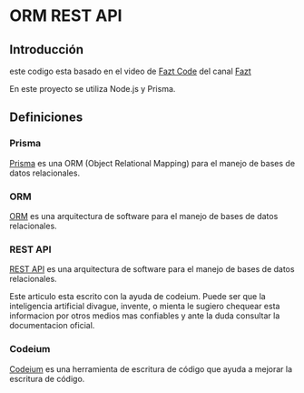 # ORM REST API

## Introducción

este codigo esta basado en el video de [Fazt Code](https://youtu.be/ESShhQmBjjY?si=nPpp3wrKE3sTX0zG) del canal [Fazt](https://www.youtube.com/c/FaztCode)

En este proyecto se utiliza Node.js y Prisma.

## Definiciones

### Prisma

[Prisma](https://www.prisma.io/) es una ORM (Object Relational Mapping) para el manejo de bases de datos relacionales.

### ORM

[ORM](https://en.wikipedia.org/wiki/Object-relational_mapping) es una arquitectura de software para el manejo de bases de datos relacionales.

### REST API

[REST API](https://en.wikipedia.org/wiki/Representational_state_transfer) es una arquitectura de software para el manejo de bases de datos relacionales.

Este articulo esta escrito con la ayuda de codeium. Puede ser que la inteligencia artificial divague, invente, o mienta le sugiero chequear esta informacion por otros medios mas confiables y ante la duda consultar la documentacion oficial.

### Codeium

[Codeium](https://codeium.com/) es una herramienta de escritura de código que ayuda a mejorar la escritura de código.
